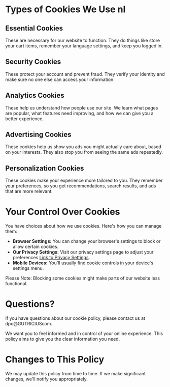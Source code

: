 # **Types of Cookies We Use nl**

## **Essential Cookies**

These are necessary for our website to function. They do things like store your cart items, remember your language settings, and keep you logged in.

## **Security Cookies**

These protect your account and prevent fraud. They verify your identity and make sure no one else can access your information.

## **Analytics Cookies**

These help us understand how people use our site. We learn what pages are popular, what features need improving, and how we can give you a better experience.

## **Advertising Cookies**

These cookies help us show you ads you might actually care about, based on your interests. They also stop you from seeing the same ads repeatedly.

## **Personalization Cookies**

These cookies make your experience more tailored to you. They remember your preferences, so you get recommendations, search results, and ads that are more relevant.

# **Your Control Over Cookies**

You have choices about how we use cookies. Here's how you can manage them:

- **Browser Settings:** You can change your browser's settings to block or allow certain cookies.
- **Our Privacy Settings:** Visit our privacy settings page to adjust your preferences [Link to Privacy Settings](gutricious.com/privacy).
- **Mobile Devices:** You'll usually find cookie controls in your device's settings menu.

Please Note: Blocking some cookies might make parts of our website less functional.

# **Questions?**

If you have questions about our cookie policy, please contact us at dpo@GUTRICIUScom.

We want you to feel informed and in control of your online experience. This policy aims to give you the clear information you need.

# **Changes to This Policy**

We may update this policy from time to time. If we make significant changes, we'll notify you appropriately.
